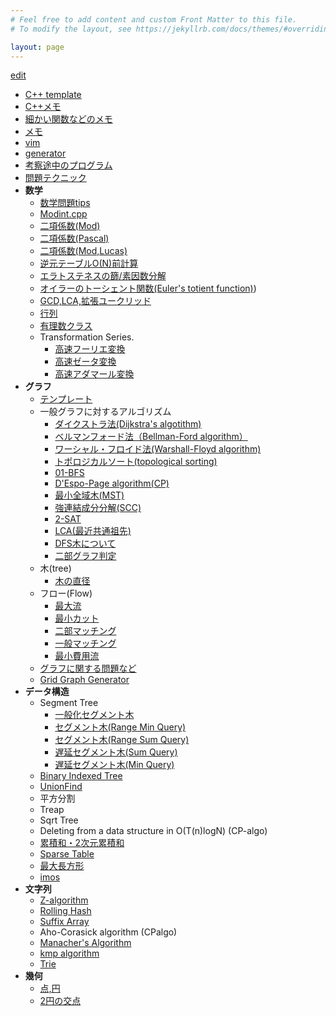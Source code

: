 ```yaml
---
# Feel free to add content and custom Front Matter to this file.
# To modify the layout, see https://jekyllrb.com/docs/themes/#overriding-theme-defaults

layout: page
---
```


  [edit](https://github.com/harufujimoto/harufujimoto.github.io/edit/master/index.markdown)
  - [C++ template](https://harufujimoto.github.io/cpptemplate.html)
  - [C++メモ](https://harufujimoto.github.io/cpptips.html)
  - [細かい関数などのメモ](https://harufujimoto.github.io/other_funcs.html)
  - [メモ](https://harufujimoto.github.io/memo.html)
  - [vim](https://harufujimoto.github.io/vim.html)
  - [generator](https://harufujimoto.github.io/gen.html)
  - [考察途中のプログラム](https://harufujimoto.github.io/pendings.html)
  - [問題テクニック](https://harufujimoto.github.io/prob_tech.html)
  - **数学**
    - [数学問題tips](https://harufujimoto.github.io/mathprob.html)
    - [Modint.cpp](https://harufujimoto.github.io/modint.html)
    - [二項係数(Mod)](https://harufujimoto.github.io/modcomb.html)
    - [二項係数(Pascal)](https://harufujimoto.github.io/pascals.html)
    - [二項係数(Mod,Lucas)](https://harufujimoto.github.io/binom_lucas.html)
    - [逆元テーブルO(N)前計算](https://harufujimoto.github.io/listmodinv.html)
    - [エラトステネスの篩/素因数分解](https://harufujimoto.github.io/sieve.html)
    - [オイラーのトーシェント関数(Euler's totient function)](https://harufujimoto.github.io/totient.html))
    - [GCD,LCA,拡張ユークリッド](https://harufujimoto.github.io/gcd.html)
    - [行列](https://harufujimoto.github.io/matrix.html)
    - [有理数クラス](https://harufujimoto.github.io/rational.html)
    - Transformation Series.
      - [高速フーリエ変換](https://harufujimoto.github.io/fft.html)
      - [高速ゼータ変換](https://harufujimoto.github.io/fzt.html)
      - [高速アダマール変換](https://harufujimoto.github.io/wht.html)
  - **グラフ**
    - [テンプレート](https://harufujimoto.github.io/cplib/library/graph/template.cpp.html)
    - 一般グラフに対するアルゴリズム
      - [ダイクストラ法(Dijkstra's algotithm)](https://harufujimoto.github.io/graph/dijkstra.html) 
      - [ベルマンフォード法（Bellman-Ford algorithm）](https://harufujimoto.github.io/bellman_ford.html)
      - [ワーシャル・フロイド法(Warshall-Floyd algorithm)](https://harufujimoto.github.io/warshall_floyd.html)
      - [トポロジカルソート(topological sorting)](https://harufujimoto.github.io/topological_sort.html)
      - [01-BFS](https://harufujimoto.github.io/01bfs.html)
      - [D'Espo-Page algorithm(CP)](https://harufujimoto.github.io/page_algo.html)
      - [最小全域木(MST)](https://harufujimoto.github.io/mst.html)
      - [強連結成分分解(SCC)](https://harufujimoto.github.io/scc.html)
      - [2-SAT](https://harufujimoto.github.io/2sat.html)
      - [LCA(最近共通祖先)](https://harufujimoto.github.io/lca.html)
      - [DFS木について](https://harufujimoto.github.io/dfstree.html)
      - [二部グラフ判定](https://harufujimoto.github.io/bipartite.html)
    - 木(tree)
      - [木の直径](https://harufujimoto.github.io/diameter.html)
    - フロー(Flow)
      - [最大流](https://harufujimoto.github.io/maxflow.html)
      - [最小カット](https://harufujimoto.github.io/mincut.html)
      - [二部マッチング](https://harufujimoto.github.io/bipart_matching.html)
      - [一般マッチング](https://harufujimoto.github.io/general_matching.html)
      - [最小費用流](https://harufujimoto.github.io/mincostflow.html)
    - [グラフに関する問題など](https://harufujimoto.github.io/graph_problems.html)
    - [Grid Graph Generator](https://harufujimoto.github.io/gridgraph.html)
  - **データ構造**
    - Segment Tree
      - [一般化セグメント木](https://harufujimoto.github.io/general_segtree.html)
      - [セグメント木(Range Min Query)](https://harufujimoto.github.io/rmq.html)
      - [セグメント木(Range Sum Query)](https://harufujimoto.github.io/rsq.html)
      - [遅延セグメント木(Sum Query)](https://harufujimoto.github.io/lazy_rsq.html)
      - [遅延セグメント木(Min Query)](https://harufujimoto.github.io/lazy_rmq.html)
    - [Binary Indexed Tree](https://harufujimoto.github.io/fenwick.html)
    - [UnionFind](https://harufujimoto.github.io/datastructure/unionfind.html)
    - 平方分割
    - Treap
    - Sqrt Tree
    - Deleting from a data structure in O(T(n)logN) (CP-algo)
    - [累積和・2次元累積和](https://harufujimoto.github.io/prefixsum.html)
    - [Sparse Table](https://harufujimoto.github.io/sparsetable.html)
    - [最大長方形](https://harufujimoto.github.io/maxrect.html)
    - [imos](https://harufujimoto.github.io/imos.html)
  - **文字列**
    - [Z-algorithm](https://harufujimoto.github.io/zalgo.html)
    - [Rolling Hash](https://harufujimoto.github.io/rollinghash.html)
    - [Suffix Array](https://harufujimoto.github.io/suffixarray.html)
    - Aho-Corasick algorithm (CPalgo)
    - [Manacher's Algorithm](https://harufujimoto.github.io/manacher.html)
    - [kmp algorithm](https://harufujimoto.github.io/kmp.html)
    - [Trie](https://harufujimoto.github.io/trie.html)
  - **幾何**
    - [点,円](https://harufujimoto.github.io/points.html)
    - [2円の交点](https://harufujimoto.github.io/crossing_points.html)
